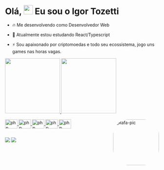 <h1 align="left">Olá, <img src="https://raw.githubusercontent.com/kaueMarques/kaueMarques/master/hi.gif" height="30px"> Eu sou o Igor Tozetti</h1>

- 🔥 Me desenvolvendo como Desenvolvedor Web

- 🔭 Atualmente estou estudando React/Typescript

- ⚡ Sou apaixonado por criptomoedas e todo seu ecossistema, jogo uns games nas horas vagas.

<div align="left">
  <a href="https://github.com/igorct1">
  <img height="180em" src="https://github-readme-stats.vercel.app/api?username=igorct1&show_icons=true&theme=dracula&include_all_commits=true&count_private=true"/>
  <img height="180em" src="https://github-readme-stats.vercel.app/api/top-langs/?username=igorct1&layout=compact&langs_count=7&theme=dracula"/>
</div>
<div style="display: inline_block; text-decoration: none"><br>
  <img  align="center" alt="php" height="30" width="40" src="https://cdn.jsdelivr.net/gh/devicons/devicon/icons/php/php-original.svg">
  <img align="center" alt="php" height="30" width="40" src="https://cdn.jsdelivr.net/gh/devicons/devicon/icons/laravel/laravel-plain.svg">
  <img align="center" alt="php" height="30" width="40" src="https://cdn.jsdelivr.net/gh/devicons/devicon/icons/html5/html5-original.svg" >
  <img align="center" alt="php" height="30" width="40" src="https://cdn.jsdelivr.net/gh/devicons/devicon/icons/css3/css3-original.svg" >
  <img align="center" alt="php" height="30" width="40" src="https://cdn.jsdelivr.net/gh/devicons/devicon/icons/javascript/javascript-original.svg" >
   <img align="right" alt="Rafa-pic" height="150" style="border-radius:50px;" src="https://media-exp1.licdn.com/dms/image/C5603AQGK-oyS4MpRZQ/profile-displayphoto-shrink_200_200/0/1651011496886?e=1665619200&v=beta&t=gtWcz4uNxNsnspjsNwHpt_8XWpmv7L11Mazdy2UqHuY">
</div>

##
<div> 

  <a href="https://instagram.com/rsn_dev" target="_blank"><img src="https://img.shields.io/badge/-Instagram-%23E4405F?style=for-the-badge&logo=instagram&logoColor=white" target="_blank" ></a>
  <a href="https://www.linkedin.com/in/igor-tozetti1/" target="_blank"><img src="https://img.shields.io/badge/-LinkedIn-%230077B5?style=for-the-badge&logo=linkedin&logoColor=white" target="_blank"></a> 
 
</div>
